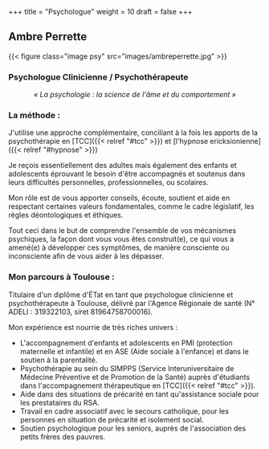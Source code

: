 +++
title = "Psychologue"
weight = 10
draft = false
+++

## Ambre Perrette 
{{< figure class="image psy" src="images/ambreperrette.jpg" >}}

[//]: # "<[awesome work](#work).>"
### Psychologue Clinicienne / Psychothérapeute 

<p style="text-align: center; font-style: italic;">« La psychologie : la science de l'âme et du comportement » </p>

### La méthode :

J'utilise une approche complémentaire, conciliant à la fois les apports de la psychothérapie en [TCC]({{< relref "#tcc" >}}) et [l'hypnose ericksionienne]({{< relref "#hypnose" >}})

Je reçois essentiellement des adultes mais également des enfants et adolescents éprouvant le besoin d'être accompagnés et soutenus dans leurs difficultés personnelles, professionnelles, ou scolaires.

Mon rôle est de vous apporter conseils, écoute, soutient et aide en respectant certaines valeurs fondamentales, comme le cadre législatif, les règles déontologiques et éthiques.

Tout ceci dans le but de comprendre l'ensemble de vos mécanismes psychiques, la façon dont vous vous êtes construit(e), ce qui vous a amené(e) à développer ces symptômes, de manière consciente ou inconsciente afin de vous aider à les dépasser. 

### Mon parcours à Toulouse :

Titulaire d'un diplôme d'ÉTat en tant que psychologue clinicienne et psychothérapeute à Toulouse, délivré par l'Agence Régionale de santé (N° ADELI : 319322103, siret 81964758700016). 

Mon expérience est nourrie de très riches univers : 

- L'accompagnement d'enfants et adolescents en PMI (protection maternelle et infantile) et en ASE (Aide sociale à l'enfance) et dans le soutien à la parentalité.
- Psychothérapie au sein du SIMPPS (Service Interuniversitaire de Médecine Préventive et de Promotion de la Santé) auprès d'étudiants dans l'accompagnement thérapeutique en [TCC]({{< relref "#tcc" >}}).
- Aide dans des situations de précarité en tant qu'assistance sociale pour les prestataires du RSA.
- Travail en cadre associatif avec le secours catholique, pour les personnes en situation de précarité et isolement social.
- Soutien psychologique pour les seniors, auprès de l'association des petits frères des pauvres.
